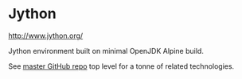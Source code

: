 Jython
======

http://www.jython.org/

Jython environment built on minimal OpenJDK Alpine build.

See [master GitHub repo](https://github.com/HariSekhon/Dockerfiles) top level for a tonne of related technologies.
